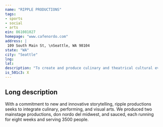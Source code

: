 ```yaml
---
name: "RIPPLE PRODUCTIONS"
tags:
- sports
- social
- arts
ein: 861081027
homepage: "www.cafenordo.com"
address: |
 109 South Main St, \nSeattle, WA 98104
state: "WA"
city: "Seattle"
lng: 
lat: 
description: "To create and produce culinary and theatrical cultural events. "
is_501c3: X
---
```


## Long description

With a commitment to new and innovative storytelling, ripple productions seeks to integrate culinary, performing, and visual arts. We produced two mainstage productions, don nordo del midwest, and sauced, each running for eight weeks and serving 3500 people. 
